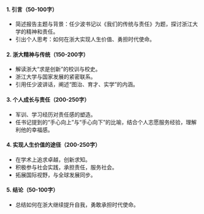 #### 1. 引言（50-100字）

- 简述报告主题与背景：任少波书记以《我们的传统与责任》为题，探讨浙江大学的精神和责任。
- 引出个人思考：如何在浙大实现人生价值、勇担时代使命。

#### 2. 浙大精神与传统（150-200字）

- 解读浙大“求是创新”的校训与校史。
- 浙江大学与国家发展的紧密联系。
- 引用任少波讲话，阐述“图治、育才、实学”的内涵。

#### 3. 个人成长与责任（200-250字）

- 军训、学习经历对责任感的塑造。
- 任书记提到的“手心向上”与“手心向下”的比喻，结合个人志愿服务经验，理解利他的幸福感。

#### 4. 实现人生价值的途径（200-250字）

- 在学术上追求卓越，创新求知。
- 积极参与社会实践，承担责任，服务社会。
- 拓展国际视野，与全球发展同步。

#### 5. 结论（50-100字）

- 总结如何在浙大继续提升自我，勇敢承担时代使命。
